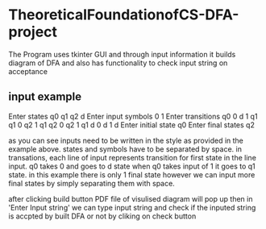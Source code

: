 # TheoreticalFoundationofCS-DFA-project
The Program uses tkinter GUI and through input information it builds diagram of DFA and also has functionality to check input string on acceptance


## input example

Enter states        q0 q1 q2 d
Enter input symbols 0 1
Enter transitions   q0 0 d 1 q1
                    q1 0 q2 1 q1
                    q2 0 q2 1 q1
                    d 0 d 1 d
Enter initial state q0
Enter final states  q2

as you can see inputs need to be written in the style as provided in the example above. states and symbols have to be separated by space.
in transations, each line of input represents transition for first state in the line input. q0 takes 0 and goes to d state when q0 takes input of 1 it goes to q1 state. in this example there is only 1 final state however we can input more final states by simply separating them with space.

after clicking build button PDF file of visulised diagram will pop up then in
'Enter Input string' we can type input string and check if the inputed string is accpted by built DFA or not by cliking on check button
